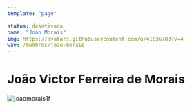 ```yaml
---
template: "page"

status: desativado
name: "João Morais"
img: https://avatars.githubusercontent.com/u/41636783?v=4
way: /membros/joao-morais
---
```


# João Victor Ferreira de Morais

![joaomorais1f](https://avatars.githubusercontent.com/u/41636783?v=4)